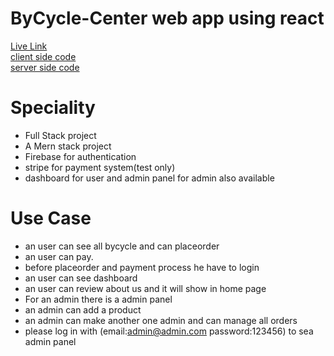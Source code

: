 # ByCycle-Center web app using react
[Live Link](https://by-cycle-center.web.app) <br/>
[client side code](https://github.com/faishal-developer/by-cycle-center-client-side/)<br/>
[server side code](https://github.com/faishal-developer/by-cycle-center)

# Speciality
* Full Stack project
* A Mern stack project
* Firebase for authentication
* stripe for payment system(test only)
* dashboard for user and admin panel for admin also available

# Use Case
* an user can see all bycycle and can placeorder
* an user can pay.
* before placeorder and payment process he have to login
* an user can see dashboard
* an user can review about us and it will show in home page
* For an admin there is a admin panel
* an admin can add a product 
* an admin can make another one admin and can manage all orders
* please log in with (email:admin@admin.com password:123456) to sea admin panel
